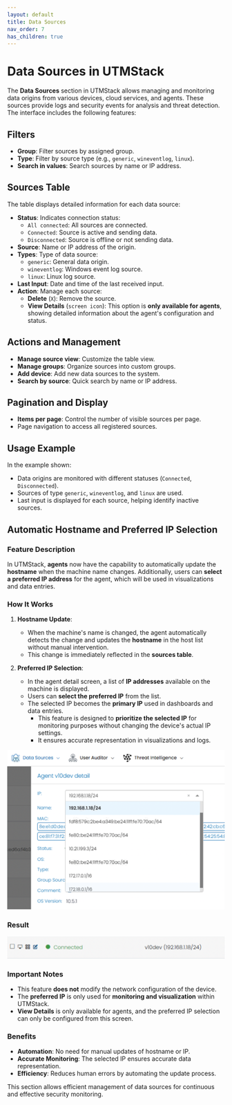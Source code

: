```yaml
---
layout: default
title: Data Sources
nav_order: 7
has_children: true
---
```


# Data Sources in UTMStack

The **Data Sources** section in UTMStack allows managing and monitoring data origins from various devices, cloud services, and agents. These sources provide logs and security events for analysis and threat detection. The interface includes the following features:

## Filters
- **Group**: Filter sources by assigned group.
- **Type**: Filter by source type (e.g., `generic`, `wineventlog`, `linux`).
- **Search in values**: Search sources by name or IP address.

## Sources Table
The table displays detailed information for each data source:
- **Status**: Indicates connection status:
  - `All connected`: All sources are connected.
  - `Connected`: Source is active and sending data.
  - `Disconnected`: Source is offline or not sending data.
- **Source**: Name or IP address of the origin.
- **Types**: Type of data source:
  - `generic`: General data origin.
  - `wineventlog`: Windows event log source.
  - `linux`: Linux log source.
- **Last Input**: Date and time of the last received input.
- **Action**: Manage each source:
  - **Delete** (`X`): Remove the source.
  - **View Details** (`screen icon`): This option is **only available for agents**, showing detailed information about the agent's configuration and status.

## Actions and Management
- **Manage source view**: Customize the table view.
- **Manage groups**: Organize sources into custom groups.
- **Add device**: Add new data sources to the system.
- **Search by source**: Quick search by name or IP address.

## Pagination and Display
- **Items per page**: Control the number of visible sources per page.
- Page navigation to access all registered sources.

## Usage Example
In the example shown:
- Data origins are monitored with different statuses (`Connected`, `Disconnected`).
- Sources of type `generic`, `wineventlog`, and `linux` are used.
- Last input is displayed for each source, helping identify inactive sources.

## Automatic Hostname and Preferred IP Selection

### Feature Description
In UTMStack, **agents** now have the capability to automatically update the **hostname** when the machine name changes. Additionally, users can **select a preferred IP address** for the agent, which will be used in visualizations and data entries.

### How It Works
1. **Hostname Update**:
   - When the machine's name is changed, the agent automatically detects the change and updates the **hostname** in the host list without manual intervention.
   - This change is immediately reflected in the **sources table**.

2. **Preferred IP Selection**:
   - In the agent detail screen, a list of **IP addresses** available on the machine is displayed.
   - Users can **select the preferred IP** from the list.
   - The selected IP becomes the **primary IP** used in dashboards and data entries.
     - This feature is designed to **prioritize the selected IP** for monitoring purposes without changing the device's actual IP settings.
     - It ensures accurate representation in visualizations and logs.

<img title="Select Ip Data Source" alt="Select Ip Data Source" src="../Images/selectip.png">

### Result

<img title="Select Ip Data Source" alt="Select Ip Data Source" src="../Images/selectipchanges.png">

### Important Notes
- This feature **does not** modify the network configuration of the device.
- The **preferred IP** is only used for **monitoring and visualization** within UTMStack.
- **View Details** is only available for agents, and the preferred IP selection can only be configured from this screen.

### Benefits
- **Automation**: No need for manual updates of hostname or IP.
- **Accurate Monitoring**: The selected IP ensures accurate data representation.
- **Efficiency**: Reduces human errors by automating the update process.

This section allows efficient management of data sources for continuous and effective security monitoring.